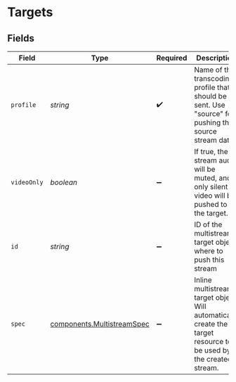# Targets


## Fields

| Field                                                                                                              | Type                                                                                                               | Required                                                                                                           | Description                                                                                                        | Example                                                                                                            |
| ------------------------------------------------------------------------------------------------------------------ | ------------------------------------------------------------------------------------------------------------------ | ------------------------------------------------------------------------------------------------------------------ | ------------------------------------------------------------------------------------------------------------------ | ------------------------------------------------------------------------------------------------------------------ |
| `profile`                                                                                                          | *string*                                                                                                           | :heavy_check_mark:                                                                                                 | Name of the transcoding profile that should be sent. Use<br/>"source" for pushing the source stream data<br/>      | 720p                                                                                                               |
| `videoOnly`                                                                                                        | *boolean*                                                                                                          | :heavy_minus_sign:                                                                                                 | If true, the stream audio will be muted, and only silent<br/>video will be pushed to the target.<br/>              |                                                                                                                    |
| `id`                                                                                                               | *string*                                                                                                           | :heavy_minus_sign:                                                                                                 | ID of the multistream target object where to push this stream                                                      |                                                                                                                    |
| `spec`                                                                                                             | [components.MultistreamSpec](../../models/components/multistreamspec.md)                                           | :heavy_minus_sign:                                                                                                 | Inline multistream target object. Will automatically<br/>create the target resource to be used by the created stream.<br/> |                                                                                                                    |